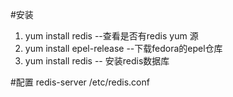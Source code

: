 #安装
1. yum install redis      --查看是否有redis   yum 源
2. yum install epel-release    --下载fedora的epel仓库
3. yum install redis    -- 安装redis数据库

#配置
redis-server /etc/redis.conf 

